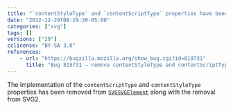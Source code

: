 ```yaml
---
title: "`contentStyleType` and `contentScriptType` properties have been removed"
date: "2012-12-29T08:29:30-05:00"
categories: ["svg"]
tags: []
versions: ["20"]
cclicense: "BY-SA 3.0"
references:
    - url: "https://bugzilla.mozilla.org/show_bug.cgi?id=819731"
      title: "Bug 819731 – remove contentStyleType and contentScriptType from SVGSVGElement"
---
```

The implementation of the `contentScriptType` and `contentStyleType` properties has been removed from [`SVGSVGElement`](https://developer.mozilla.org/en-US/docs/Web/API/SVGSVGElement) along with the removal from SVG2.
